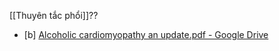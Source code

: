 [[Thuyên tắc phổi]]??

- [b] [Alcoholic cardiomyopathy an update.pdf - Google Drive](https://drive.google.com/file/d/1Wgth1e0GSRXu-8i4Tlt0lZVXUyOUlW_3/view?sfnsn=mo)